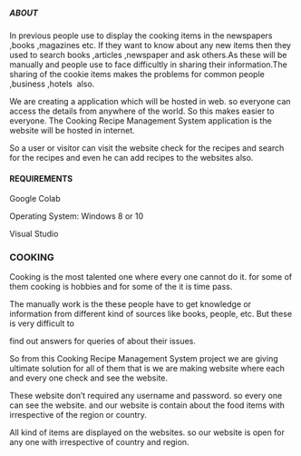 <h5>ABOUT</h5>

In previous people use to display the cooking items in the newspapers ,books ,magazines etc. If they want to know about any new items then they used to search books ,articles ,newspaper and ask others.As these will be manually and people use to face difficultly in sharing their information.The sharing of the cookie items makes the problems for common people ,business ,hotels  also.




We are creating a application which will be hosted in web. so everyone can access the details from anywhere of the world. So this makes easier to everyone. The Cooking Recipe Management System application is the website will be hosted in internet.



So a user or visitor can visit the website check for the recipes and search for the recipes and even he can add recipes to the websites also.


<h4>REQUIREMENTS</h4>
Google Colab

Operating System: Windows 8 or 10

Visual Studio








<h3>COOKING</h3>





Cooking is the most talented one where every one cannot do it. for some of them cooking is hobbies and for some of the it is time pass.


The manually work is the these people have to get knowledge or information from different kind of sources like books, people, etc. But these is very difficult to 


find out answers for queries of about their issues.


So from this Cooking Recipe Management System project we are giving ultimate solution for all of them that is we are making website where each and every one check and see the website.


These website don’t required any username and password. so every one can see the website. and our website is contain about the food items with irrespective of the region or country.


All kind of items are displayed on the websites. so our website is open for any one with irrespective of country and region.


